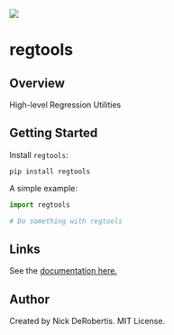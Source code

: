 
[![](https://codecov.io/gh/nickderobertis/regtools/branch/master/graph/badge.svg)](https://codecov.io/gh/nickderobertis/regtools)

# regtools

## Overview

High-level Regression Utilities

## Getting Started

Install `regtools`:

```
pip install regtools
```

A simple example:

```python
import regtools

# Do something with regtools
```

## Links

See the
[documentation here.](
https://nickderobertis.github.io/regtools/
)

## Author

Created by Nick DeRobertis. MIT License.